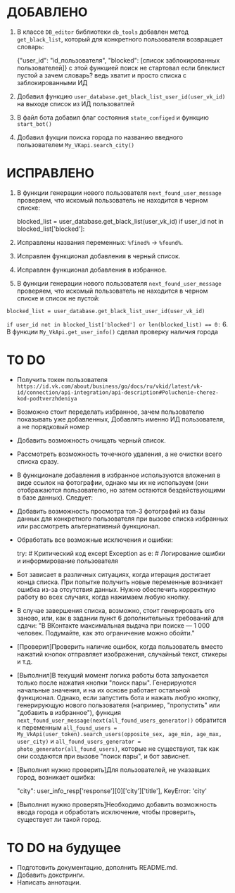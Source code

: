 # ДОБАВЛЕНО
1. В классе `DB_editor` библиотеки `db_tools` добавлен метод `get_black_list`, который для конкретного пользователя возвращает словарь:

   {"user_id": "id_пользователя", "blocked": [список заблокированных пользователей]}
с этой функцией поиск не стартовал если блеклист пустой
а зачем словарь? ведь хватит и просто списка с заблокированными ИД
2. Добавил функцию `user_database.get_black_list_user_id(user_vk_id)` на выходе список из ИД пользоватлей
3. В файл бота добавил флаг состояния `state_configed` и функцию `start_bot()`
4. Добавил фукции поиска города по названию введного пользователем `My_VKapi.search_city()`
   


# ИСПРАВЛЕНО
1. В функции генерации нового пользователя `next_found_user_message` проверяем, что искомый пользователь не находится в черном списке:

   blocked_list = user_database.get_black_list(user_vk_id)
   if user_id not in blocked_list['blocked']:
   

2. Исправлены названия переменных: `%fined%` → `%found%`.
3. Исправлен функционал добавления в черный список.
4. Исправлен функционал добавления в избранное.
5. В функции генерации нового пользователя `next_found_user_message` проверяем, что искомый пользователь не находится в черном списке и список не пустой:

`blocked_list = user_database.get_black_list_user_id(user_vk_id)`

`if user_id not in blocked_list['blocked'] or len(blocked_list) == 0:`
6. В функции `My_VkApi.get_user_info()` сделал проверку наличия города

# TO DO
- Получить токен пользователя 
`https://id.vk.com/about/business/go/docs/ru/vkid/latest/vk-id/connection/api-integration/api-description#Poluchenie-cherez-kod-podtverzhdeniya`


- Возможно стоит переделать избранное, зачем пользователю показывать уже добавленных, Добавлять именно ИД пользователя, а не порядковый номер  
- Добавить возможность очищать черный список.
- Рассмотреть возможность точечного удаления, а не очистки всего списка сразу.


- В функционале добавления в избранное используются вложения в виде ссылок на фотографии, однако мы их не используем (они отображаются пользователю, но затем остаются бездействующими в базе данных). Следует:
- Добавить возможность просмотра топ-3 фотографий из базы данных для конкретного пользователя при вызове списка избранных или рассмотреть альтернативный функционал.

- Обработать все возможные исключения и ошибки:

  try:
      # Критический код
  except Exception as e:
      # Логирование ошибки и информирование пользователя
  


- Бот зависает в различных ситуациях, когда итерация достигает конца списка. При попытке получить новые переменные возникает ошибка из-за отсутствия данных. Нужно обеспечить корректную работу во всех случаях, когда нажимаем любую кнопку.
- В случае завершения списка, возможно, стоит генерировать его заново, или, как в задании пункт 6 дополнительных требований для сдачи: "В ВКонтакте максимальная выдача при поиске — 1 000 человек. Подумайте, как это ограничение можно обойти."


- [Проверил]Проверить наличие ошибок, когда пользователь вместо нажатий кнопок отправляет изображения, случайный текст, стикеры и т.д.
- [Выполнил]В текущий момент логика работы бота запускается только после нажатия кнопки "поиск пары". Генерируются начальные значения, и на их основе работает остальной функционал. Однако, если запустить бота и нажать любую кнопку, генерирующую нового пользователя (например, "пропустить" или "добавить в избранное"), функция `next_found_user_message(next(all_found_users_generator))` обратится к переменным `all_found_users = My_VkApi(user_token).search_users(opposite_sex, age_min, age_max, user_city)` и `all_found_users_generator = photo_generator(all_found_users)`, которые не существуют, так как они создаются при вызове "поиск пары", и бот зависнет.
- [Выполнил нужно проверить]Для пользователей, не указавших город, возникает ошибка:

    "city": user_info_resp['response'][0]['city']['title'], KeyError: 'city'
    

- [Выполнил нужно проверять]Необходимо добавить возможность ввода города и обработать исключение, чтобы проверить, существует ли такой город.

# TO DO на будущее
- Подготовить документацию, дополнить README.md.
- Добавить докстринги.
- Написать аннотации.